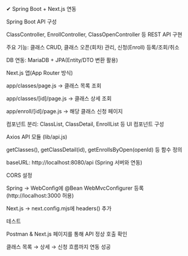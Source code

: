 ✔  Spring Boot + Next.js 연동

Spring Boot API 구성

ClassController, EnrollController, ClassOpenController 등 REST API 구현

주요 기능: 클래스 CRUD, 클래스 오픈(회차) 관리, 신청(Enroll) 등록/조회/취소

DB 연동: MariaDB + JPA(Entity/DTO 변환 활용)

Next.js 앱(App Router 방식)

app/classes/page.js → 클래스 목록 조회

app/classes/[id]/page.js → 클래스 상세 조회

app/enroll/[id]/page.js → 해당 클래스 신청 페이지

컴포넌트 분리: ClassList, ClassDetail, EnrollList 등 UI 컴포넌트 구성

Axios API 모듈 (lib/api.js)

getClasses(), getClassDetail(id), getEnrollsByOpen(openId) 등 함수 정의

baseURL: http://localhost:8080/api (Spring 서버와 연동)

CORS 설정

Spring → WebConfig에 @Bean WebMvcConfigurer 등록 (http://localhost:3000 허용)

Next.js → next.config.mjs에 headers() 추가

테스트

Postman & Next.js 페이지를 통해 API 정상 호출 확인

클래스 목록 → 상세 → 신청 흐름까지 연동 성공
